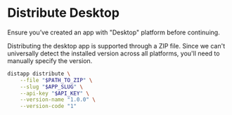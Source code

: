 # Distribute Desktop

Ensure you’ve created an app with "Desktop" platform before continuing.

Distributing the desktop app is supported through a ZIP file. Since we can't universally detect the installed version across all platforms, you'll need to manually specify the version.

```bash
distapp distribute \
    --file "$PATH_TO_ZIP" \
    --slug "$APP_SLUG" \
    --api-key "$API_KEY" \
    --version-name "1.0.0" \
    --version-code "1"
```
